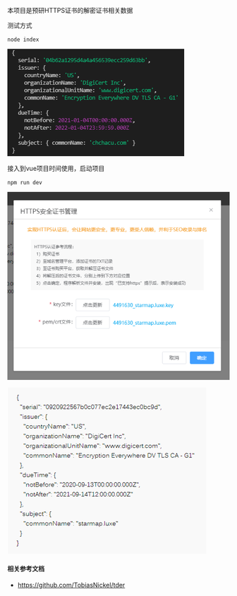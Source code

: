 本项目是预研HTTPS证书的解密证书相关数据

测试方式

```
node index
```

![](./src/assets/20211209225649.png)



接入到vue项目时间使用，启动项目


```
npm run dev
```

![](./src/assets/20211209230008.png)

![](./src/assets/20211209230056.png)



#### 相关参考文档

+ https://github.com/TobiasNickel/tder
